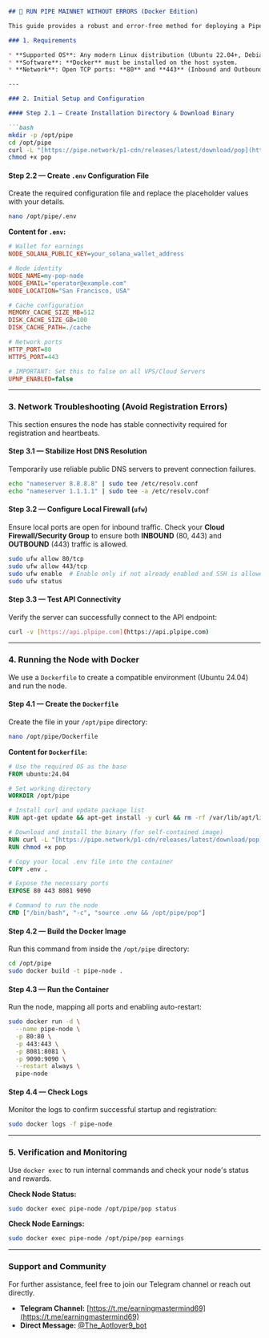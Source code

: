 ````markdown
## 🚀 RUN PIPE MAINNET WITHOUT ERRORS (Docker Edition)

This guide provides a robust and error-free method for deploying a PipeCDN POP Node. It uses **Docker** to bypass common `GLIBC` (OS version) compatibility issues found on older Ubuntu/Debian distributions and includes essential network troubleshooting steps.

### 1. Requirements

* **Supported OS**: Any modern Linux distribution (Ubuntu 22.04+, Debian 11+, etc.).
* **Software**: **Docker** must be installed on the host system.
* **Network**: Open TCP ports: **80** and **443** (Inbound and Outbound).

---

### 2. Initial Setup and Configuration

#### Step 2.1 — Create Installation Directory & Download Binary

```bash
mkdir -p /opt/pipe
cd /opt/pipe
curl -L "[https://pipe.network/p1-cdn/releases/latest/download/pop](https://pipe.network/p1-cdn/releases/latest/download/pop)" -o pop
chmod +x pop
````

#### Step 2.2 — Create `.env` Configuration File

Create the required configuration file and replace the placeholder values with your details.

```bash
nano /opt/pipe/.env
```

**Content for `.env`:**

```ini
# Wallet for earnings
NODE_SOLANA_PUBLIC_KEY=your_solana_wallet_address

# Node identity
NODE_NAME=my-pop-node
NODE_EMAIL="operator@example.com"
NODE_LOCATION="San Francisco, USA"

# Cache configuration
MEMORY_CACHE_SIZE_MB=512
DISK_CACHE_SIZE_GB=100
DISK_CACHE_PATH=./cache

# Network ports
HTTP_PORT=80
HTTPS_PORT=443

# IMPORTANT: Set this to false on all VPS/Cloud Servers
UPNP_ENABLED=false
```

-----

### 3\. Network Troubleshooting (Avoid Registration Errors)

This section ensures the node has stable connectivity required for registration and heartbeats.

#### Step 3.1 — Stabilize Host DNS Resolution

Temporarily use reliable public DNS servers to prevent connection failures.

```bash
echo "nameserver 8.8.8.8" | sudo tee /etc/resolv.conf
echo "nameserver 1.1.1.1" | sudo tee -a /etc/resolv.conf
```

#### Step 3.2 — Configure Local Firewall (`ufw`)

Ensure local ports are open for inbound traffic. Check your **Cloud Firewall/Security Group** to ensure both **INBOUND** (80, 443) and **OUTBOUND** (443) traffic is allowed.

```bash
sudo ufw allow 80/tcp
sudo ufw allow 443/tcp
sudo ufw enable  # Enable only if not already enabled and SSH is allowed
sudo ufw status
```

#### Step 3.3 — Test API Connectivity

Verify the server can successfully connect to the API endpoint:

```bash
curl -v [https://api.plpipe.com](https://api.plpipe.com)
```

-----

### 4\. Running the Node with Docker

We use a `Dockerfile` to create a compatible environment (Ubuntu 24.04) and run the node.

#### Step 4.1 — Create the `Dockerfile`

Create the file in your `/opt/pipe` directory:

```bash
nano /opt/pipe/Dockerfile
```

**Content for `Dockerfile`:**

```dockerfile
# Use the required OS as the base
FROM ubuntu:24.04

# Set working directory
WORKDIR /opt/pipe

# Install curl and update package list
RUN apt-get update && apt-get install -y curl && rm -rf /var/lib/apt/lists/*

# Download and install the binary (for self-contained image)
RUN curl -L "[https://pipe.network/p1-cdn/releases/latest/download/pop](https://pipe.network/p1-cdn/releases/latest/download/pop)" -o pop
RUN chmod +x pop

# Copy your local .env file into the container
COPY .env .

# Expose the necessary ports
EXPOSE 80 443 8081 9090

# Command to run the node
CMD ["/bin/bash", "-c", "source .env && /opt/pipe/pop"]
```

#### Step 4.2 — Build the Docker Image

Run this command from inside the `/opt/pipe` directory:

```bash
cd /opt/pipe
sudo docker build -t pipe-node .
```

#### Step 4.3 — Run the Container

Run the node, mapping all ports and enabling auto-restart:

```bash
sudo docker run -d \
  --name pipe-node \
  -p 80:80 \
  -p 443:443 \
  -p 8081:8081 \
  -p 9090:9090 \
  --restart always \
  pipe-node
```

#### Step 4.4 — Check Logs

Monitor the logs to confirm successful startup and registration:

```bash
sudo docker logs -f pipe-node
```

-----

### 5\. Verification and Monitoring

Use `docker exec` to run internal commands and check your node's status and rewards.

**Check Node Status:**

```bash
sudo docker exec pipe-node /opt/pipe/pop status
```

**Check Node Earnings:**

```bash
sudo docker exec pipe-node /opt/pipe/pop earnings
```

-----

### Support and Community

For further assistance, feel free to join our Telegram channel or reach out directly.

  * **Telegram Channel:** [https://t.me/earningmastermind69](https://t.me/earningmastermind69)
  * **Direct Message:** [@The\_Aotlover9\_bot](https://www.google.com/search?q=https://t.me/The_Aotlover9_bot)

<!-- end list -->

```
```
